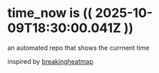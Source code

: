 # time_now is (( 2025-10-09T18:30:00.041Z ))

an automated repo that shows the currnent time

inspired by [breakingheatmap](https://github.com/breakingheatmap/breakingheatmap)